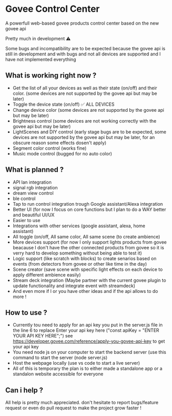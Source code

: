 # Govee Control Center
A powerfull web-based govee products control center based on the new govee api

Pretty much in development ⚠️

Some bugs and incompatibility are to be expected because the govee api is still in development and with bugs and not all devices are supported and I have not implemented everything

## What is working right now ?
- Get the list of all your devices as well as their state (on/off) and their color. (some devices are not supported by the govee api but may be later)
- Toggle the device state (on/off) ✅ ALL DEVICES
- Change device color (some devices are not supported by the govee api but may be later)
- Brightness control (some devices are not working correctly with the govee api but may be later)
- LightScenes and DIY control (early stage bugs are to be expected, some devices are not supported by the govee api but may be later, for an obscure reason some effects dosen't apply)
- Segment color control (works fine)
- Music mode control (bugged for no auto color)
  
## What is planned ?
- API lan integration
- signal rgb integration
- dream view control
- ble control 
- Tap to run control integration trough Google assistant/Alexa integration 
- Better UI (for now I focus on core functions but I plan to do a WAY better and beautiful UI/UX
- Easier to use
- Integrations with other services (google assistant, alexa, home assistant)
- All toggle (on/off, All same color, All same scene (to create ambience)
- More devices support (for now I only support lights products from govee beacause I don't have the other connected products from govee so it is verry hard to develop something without being able to test it)
- Logic support (like scratch with blocks) to create senarios based on events (from detectors from govee or other like time in the day)
- Scene creator (save scene with specific light effects on each device to apply different ambience easily)
- Stream deck integration (Maybe partner with the current govee plugin to update functionality and integrate event with streamdeck)
- And even more if I or you have other ideas and if the api allows to do more !

## How to use ?
- Currently tou need to apply for an api key you put in the server.js file in the line 6 to replace Enter your api key here ("const apiKey = "ENTER YOUR API KEY HERE";") see https://developer.govee.com/reference/apply-you-govee-api-key to get your api key
- You need node js on your computer to start the backend server (use this command to start the server (node server.js)
- Host the webpage locally (use vs code to start a live server)
- All of this is temporary the plan is to either made a standalone app or a standalon website accessible for everyone

## Can i help ?
All help is pretty much appreciated. don't hesitate to report bugs/feature request or even do pull request to make the project grow faster !
